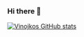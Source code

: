 ### Hi there 👋
[![Vinojkos GitHub stats](https://github-readme-stats.vercel.app/api?username=vinojko&include_all_commits=true&count_private=true)](https://github.com/vinojko/github-readme-stats)

<!--
**vinojko/vinojko** is a ✨ _special_ ✨ repository because its `README.md` (this file) appears on your GitHub profile.

Here are some ideas to get you started:

- 🔭 I’m currently working on ...
- 🌱 I’m currently learning ...
- 👯 I’m looking to collaborate on ...
- 🤔 I’m looking for help with ...
- 💬 Ask me about ...
- 📫 How to reach me: ...
- 😄 Pronouns: ...
- ⚡ Fun fact: ...
-->
